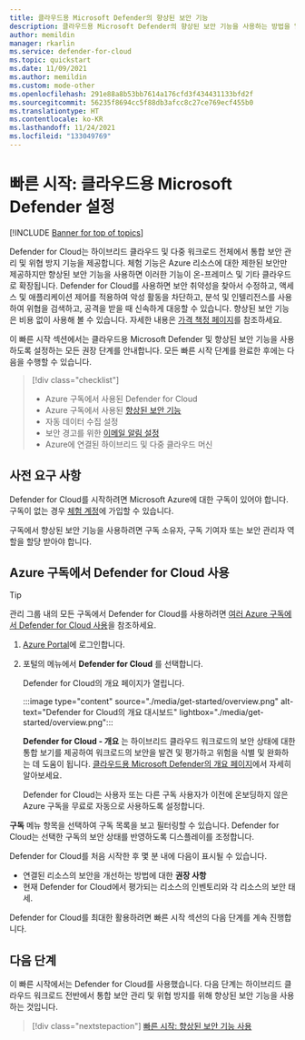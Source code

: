 ```yaml
---
title: 클라우드용 Microsoft Defender의 향상된 보안 기능
description: 클라우드용 Microsoft Defender의 향상된 보안 기능을 사용하는 방법을 알아봅니다.
author: memildin
manager: rkarlin
ms.service: defender-for-cloud
ms.topic: quickstart
ms.date: 11/09/2021
ms.author: memildin
ms.custom: mode-other
ms.openlocfilehash: 291e88a8b53bb7614a176cfd3f434431133bfd2f
ms.sourcegitcommit: 56235f8694cc5f88db3afcc8c27ce769ecf455b0
ms.translationtype: HT
ms.contentlocale: ko-KR
ms.lasthandoff: 11/24/2021
ms.locfileid: "133049769"
---
```

# <a name="quickstart-set-up-microsoft-defender-for-cloud"></a>빠른 시작: 클라우드용 Microsoft Defender 설정

[!INCLUDE [Banner for top of topics](./includes/banner.md)]

Defender for Cloud는 하이브리드 클라우드 및 다중 워크로드 전체에서 통합 보안 관리 및 위협 방지 기능을 제공합니다. 체험 기능은 Azure 리소스에 대한 제한된 보안만 제공하지만 향상된 보안 기능을 사용하면 이러한 기능이 온-프레미스 및 기타 클라우드로 확장됩니다. Defender for Cloud를 사용하면 보안 취약성을 찾아서 수정하고, 액세스 및 애플리케이션 제어를 적용하여 악성 활동을 차단하고, 분석 및 인텔리전스를 사용하여 위협을 검색하고, 공격을 받을 때 신속하게 대응할 수 있습니다. 향상된 보안 기능은 비용 없이 사용해 볼 수 있습니다. 자세한 내용은 [가격 책정 페이지](https://azure.microsoft.com/pricing/details/security-center/)를 참조하세요.

이 빠른 시작 섹션에서는 클라우드용 Microsoft Defender 및 향상된 보안 기능을 사용하도록 설정하는 모든 권장 단계를 안내합니다. 모든 빠른 시작 단계를 완료한 후에는 다음을 수행할 수 있습니다.

> [!div class="checklist"]
> * Azure 구독에서 사용된 Defender for Cloud
> * Azure 구독에서 사용된 [향상된 보안 기능](enhanced-security-features-overview.md)
> * 자동 데이터 수집 설정
> * 보안 경고를 위한 [이메일 알림 설정](configure-email-notifications.md)
> * Azure에 연결된 하이브리드 및 다중 클라우드 머신

## <a name="prerequisites"></a>사전 요구 사항
Defender for Cloud를 시작하려면 Microsoft Azure에 대한 구독이 있어야 합니다. 구독이 없는 경우 [체험 계정](https://azure.microsoft.com/pricing/free-trial/)에 가입할 수 있습니다.

구독에서 향상된 보안 기능을 사용하려면 구독 소유자, 구독 기여자 또는 보안 관리자 역할을 할당 받아야 합니다.

## <a name="enable-defender-for-cloud-on-your-azure-subscription"></a>Azure 구독에서 Defender for Cloud 사용

> [!TIP]
> 관리 그룹 내의 모든 구독에서 Defender for Cloud를 사용하려면 [여러 Azure 구독에서 Defender for Cloud 사용](onboard-management-group.md)을 참조하세요.

1. [Azure Portal](https://azure.microsoft.com/features/azure-portal/)에 로그인합니다.

1. 포털의 메뉴에서 **Defender for Cloud** 를 선택합니다. 

    Defender for Cloud의 개요 페이지가 열립니다.

    :::image type="content" source="./media/get-started/overview.png" alt-text="Defender for Cloud의 개요 대시보드" lightbox="./media/get-started/overview.png":::

    **Defender for Cloud - 개요** 는 하이브리드 클라우드 워크로드의 보안 상태에 대한 통합 보기를 제공하여 워크로드의 보안을 발견 및 평가하고 위험을 식별 및 완화하는 데 도움이 됩니다. [클라우드용 Microsoft Defender의 개요 페이지](overview-page.md)에서 자세히 알아보세요.

    Defender for Cloud는 사용자 또는 다른 구독 사용자가 이전에 온보딩하지 않은 Azure 구독을 무료로 자동으로 사용하도록 설정합니다.

**구독** 메뉴 항목을 선택하여 구독 목록을 보고 필터링할 수 있습니다. Defender for Cloud는 선택한 구독의 보안 상태를 반영하도록 디스플레이를 조정합니다. 

Defender for Cloud를 처음 시작한 후 몇 분 내에 다음이 표시될 수 있습니다.

- 연결된 리소스의 보안을 개선하는 방법에 대한 **권장 사항**
- 현재 Defender for Cloud에서 평가되는 리소스의 인벤토리와 각 리소스의 보안 태세.

Defender for Cloud를 최대한 활용하려면 빠른 시작 섹션의 다음 단계를 계속 진행합니다.



## <a name="next-steps"></a>다음 단계
이 빠른 시작에서는 Defender for Cloud를 사용했습니다. 다음 단계는 하이브리드 클라우드 워크로드 전반에서 통합 보안 관리 및 위협 방지를 위해 향상된 보안 기능을 사용하는 것입니다.

> [!div class="nextstepaction"]
> [빠른 시작: 향상된 보안 기능 사용](enable-enhanced-security.md)
